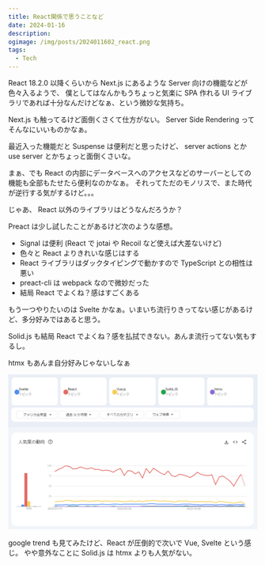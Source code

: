 ```yaml
---
title: React関係で思うことなど
date: 2024-01-16
description:
ogimage: /img/posts/2024011602_react.png
tags:
  - Tech
---
```


React 18.2.0 以降くらいから Next.js にあるような Server 向けの機能などが色々入るようで、
僕としてはなんかもうちょっと気楽に SPA 作れる UI ライブラリであれば十分なんだけどなぁ、という微妙な気持ち。

Next.js も触ってるけど面倒くさくて仕方がない。 Server Side Rendering ってそんなにいいものかなぁ。

最近入った機能だと Suspense は便利だと思ったけど、 server actions とか use server とかちょっと面倒くさいな。

まぁ、でも React の内部にデータベースへのアクセスなどのサーバーとしての機能も全部もたせたら便利なのかなぁ。
それってただのモノリスで、また時代が逆行する気がするけど。。。

じゃあ、 React 以外のライブラリはどうなんだろうか？

Preact は少し試したことがあるけど次のような感想。

- Signal は便利 (React で jotai や Recoil など使えば大差ないけど)
- 色々と React よりきれいな感じはする
- React ライブラリはダックタイピングで動かすので TypeScript との相性は悪い
- preact-cli は webpack なので微妙だった
- 結局 React でよくね？感はすごくある

もう一つやりたいのは Svelte かなぁ。いまいち流行りきってない感じがあるけど、多分好みではあると思う。

Solid.js も結局 React でよくね？感を払拭できない。あんま流行ってない気もするし。

htmx もあんま自分好みじゃないしなぁ

![google trend](/img/posts/2024011602/google-trend.png)

google trend も見てみたけど、React が圧倒的で次いで Vue, Svelte という感じ。
やや意外なことに Solid.js は htmx よりも人気がない。
